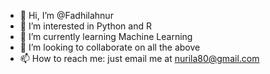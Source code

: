 - 👋 Hi, I’m @Fadhilahnur
- 👀 I’m interested in Python and R
- 🌱 I’m currently learning Machine Learning 
- 💞️ I’m looking to collaborate on all the above
- 📫 How to reach me: just email me at nurila80@gmail.com

<!---
Fadhilahnur/Fadhilahnur is a ✨ special ✨ repository because its `README.md` (this file) appears on your GitHub profile.
You can click the Preview link to take a look at your changes.
--->
